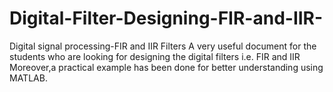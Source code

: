 # Digital-Filter-Designing-FIR-and-IIR-
Digital signal processing-FIR and IIR Filters
A very useful document for the students who are looking for designing the digital filters i.e. FIR and IIR
Moreover,a practical example has been done for better understanding using MATLAB.
